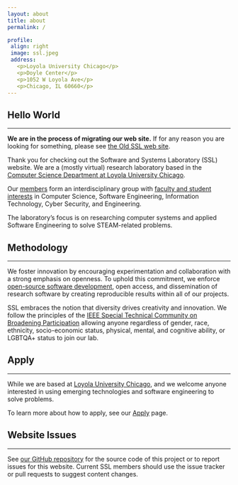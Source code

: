 ```yaml
---
layout: about
title: about
permalink: /

profile:
 align: right
 image: ssl.jpeg
 address:
   <p>Loyola University Chicago</p>
   <p>Doyle Center</p>
   <p>1052 W Loyola Ave</p>
   <p>Chicago, IL 60660</p>
---
```


## Hello World

---

**We are in the process of migrating our web site.**
If for any reason you are looking for something, please see [the Old SSL web site](https://loyolachicagocs.github.io/ssl/).

Thank you for checking out the Software and Systems Laboratory (SSL) website. We are a (mostly virtual) research laboratory based in the [Computer Science Department at Loyola University Chicago](https://www.luc.edu/cs).

Our [members](/team) form an interdisciplinary group with [faculty and student interests](/projects) in Computer Science, Software Engineering, Information Technology, Cyber Security, and Engineering.

The laboratory’s focus is on researching computer systems and applied Software Engineering to solve STEAM-related problems.

## Methodology

---

We foster innovation by encouraging experimentation and collaboration with a strong emphasis on openness. To uphold this commitment, we enforce [open-source software development](https://github.com/SoftwareSystemsLaboratory), open access, and dissemination of research software by creating reproducible results within all of our projects.

SSL embraces the notion that diversity drives creativity and innovation. We follow the principles of the [IEEE Special Technical Community on Broadening Participation](http://stcbp.org/) allowing anyone regardless of gender, race, ethnicity, socio-economic status, physical, mental, and cognitive ability, or LGBTQA+ status to join our lab.

## Apply

---

While we are based at [Loyola University Chicago](https://www.luc.edu/), and we welcome anyone interested in using emerging technologies and software engineering to solve problems.

To learn more about how to apply, see our [Apply](/apply/) page.

## Website Issues

---

See [our GitHub repository](https://github.com/LoyolaChicagoCS/ssl2) for the source code of this project or to report issues for this website. Current SSL members should use the issue tracker or pull requests to suggest content changes.

<!-- TODO: Create other formats of the website and host them on GitHub releases -->
<!-- # > Other Formats {#other-formats}

This site is also available in printable PDF or eBook formats. -->

